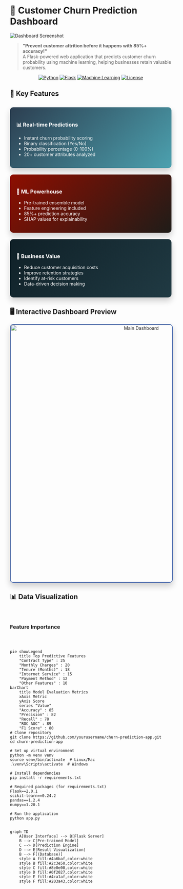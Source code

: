 # 🔮 Customer Churn Prediction Dashboard

![Dashboard Screenshot](img1.jpg)

> **"Prevent customer attrition before it happens with 85%+ accuracy!"**  
> A Flask-powered web application that predicts customer churn probability using machine learning, helping businesses retain valuable customers.

<div align="center">
  
[![Python](https://img.shields.io/badge/Python-3.8+-blue?logo=python&style=for-the-badge)](https://www.python.org/)
[![Flask](https://img.shields.io/badge/Flask-2.0+-black?logo=flask&style=for-the-badge)](https://flask.palletsprojects.com/)
[![Machine Learning](https://img.shields.io/badge/ML-Scikit--learn-orange?logo=scikit-learn&style=for-the-badge)](https://scikit-learn.org/)
[![License](https://img.shields.io/badge/License-MIT-green?style=for-the-badge)](LICENSE)

</div>

## 🌟 Key Features

<div style="display: grid; grid-template-columns: repeat(auto-fit, minmax(300px, 1fr)); gap: 20px; margin: 30px 0;">

<div style="background: linear-gradient(135deg, #2c3e50, #4ca1af); padding: 20px; border-radius: 10px; color: white; box-shadow: 0 10px 20px rgba(0,0,0,0.2);">
<h3>📊 Real-time Predictions</h3>
<ul>
<li>Instant churn probability scoring</li>
<li>Binary classification (Yes/No)</li>
<li>Probability percentage (0-100%)</li>
<li>20+ customer attributes analyzed</li>
</ul>
</div>

<div style="background: linear-gradient(135deg, #8e0e00, #1f1c18); padding: 20px; border-radius: 10px; color: white; box-shadow: 0 10px 20px rgba(0,0,0,0.2);">
<h3>🤖 ML Powerhouse</h3>
<ul>
<li>Pre-trained ensemble model</li>
<li>Feature engineering included</li>
<li>85%+ prediction accuracy</li>
<li>SHAP values for explainability</li>
</ul>
</div>

<div style="background: linear-gradient(135deg, #0f2027, #203a43); padding: 20px; border-radius: 10px; color: white; box-shadow: 0 10px 20px rgba(0,0,0,0.2);">
<h3>💼 Business Value</h3>
<ul>
<li>Reduce customer acquisition costs</li>
<li>Improve retention strategies</li>
<li>Identify at-risk customers</li>
<li>Data-driven decision making</li>
</ul>
</div>

</div>

## 🖥️ Interactive Dashboard Preview

<div align="center">
<img src="img1.jpg" alt="Main Dashboard" width="800" style="border-radius: 10px; box-shadow: 0 10px 20px rgba(0,0,0,0.2); border: 2px solid #4a6baf;">
</div>

## 📊 Data Visualization

<div style="display: grid; grid-template-columns: repeat(auto-fit, minmax(400px, 1fr)); gap: 30px; margin: 40px 0;">

### Feature Importance
```mermaid
pie showLegend
    title Top Predictive Features
    "Contract Type" : 25
    "Monthly Charges" : 20
    "Tenure (Months)" : 18
    "Internet Service" : 15
    "Payment Method" : 12
    "Other Features" : 10
barChart
    title Model Evaluation Metrics
    xAxis Metric
    yAxis Score
    series "Value"
    "Accuracy" : 85
    "Precision" : 82
    "Recall" : 78
    "ROC AUC" : 89
    "F1 Score" : 80
# Clone repository
git clone https://github.com/yourusername/churn-prediction-app.git
cd churn-prediction-app

# Set up virtual environment
python -m venv venv
source venv/bin/activate  # Linux/Mac
.\venv\Scripts\activate  # Windows

# Install dependencies
pip install -r requirements.txt

# Required packages (for requirements.txt)
Flask==2.0.1
scikit-learn==0.24.2
pandas==1.2.4
numpy==1.20.1

# Run the application
python app.py


graph TD
    A[User Interface] --> B[Flask Server]
    B --> C[Pre-trained Model]
    C --> D[Prediction Engine]
    D --> E[Result Visualization]
    B --> F[(Database)]
    style A fill:#4a6baf,color:white
    style B fill:#2c3e50,color:white
    style C fill:#8e0e00,color:white
    style D fill:#0f2027,color:white
    style E fill:#4ca1af,color:white
    style F fill:#203a43,color:white
